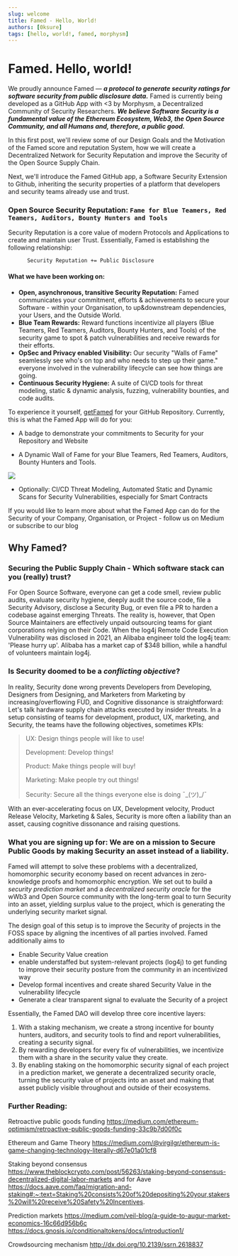 ```yaml
---
slug: welcome
title: Famed - Hello, World! 
authors: [0ksure]
tags: [hello, world!, famed, morphysm]
---
```


# Famed. Hello, world! 

We proudly announce Famed — ***a protocol to generate security ratings for software security from public disclosure data.*** Famed is currently being developed as a GitHub App with <3 by Morphysm, a Decentralized Community of Security Researchers. ***We believe Software Security is a fundamental value of the Ethereum Ecosystem, Web3, the Open Source Community, and all Humans and, therefore, a public good.***

In this first post, we'll review some of our Design Goals and the Motivation of the Famed score and reputation System, how we will create a Decentralized Network for Security Reputation and improve the Security of the Open Source Supply Chain. 

Next, we'll introduce the Famed GitHub app, a Software Security Extension to Github, inheriting the security properties of a platform that developers and security teams already use and trust. 

###  Open Source Security Reputation: `Fame for Blue Teamers, Red Teamers, Auditors, Bounty Hunters and Tools`

Security Reputation is a core value of modern Protocols and Applications to create and maintain user Trust. Essentially, Famed is establishing the following relationship:

          Security Reputation += Public Disclosure

#### What we have been working on:


- **Open, asynchronous, transitive Security Reputation:** Famed communicates your commitment, efforts & achievements to secure your Software - within your Organisation, to up&downstream dependencies, your Users, and the Outside World.
- **Blue Team Rewards:** Reward functions incentivize all players (Blue Teamers, Red Teamers, Auditors, Bounty Hunters, and Tools) of the security game to spot & patch vulnerabilities and receive rewards for their efforts.
- **OpSec and Privacy enabled Visibility:** Our security "Walls of Fame" seamlessly see who's on top and who needs to step up their game." everyone involved in the vulnerability lifecycle can see how things are going.
- **Continuous Security Hygiene:** A suite of CI/CD tools for threat modeling, static & dynamic analysis, fuzzing, vulnerability bounties, and code audits. 

To experience it yourself, [getFamed](https://github.com/marketplace/getfamed) for your GitHub Repository. Currently, this is what the Famed App will do for you: 

- A badge to demonstrate your commitments to Security for your Repository and Website

[comment]: <Shorten Image >  
[comment]: <![]()> 

- A Dynamic Wall of Fame for your Blue Teamers, Red Teamers, Auditors, Bounty Hunters and Tools.


[comment]: <Shorten Image  >
![](https://i.imgur.com/p5x8z7q.png)
- Optionally: CI/CD Threat Modeling, Automated Static and Dynamic Scans for Security Vulnerabilities, especially for Smart Contracts  


If you would like to learn more about what the Famed App can do for the Security of your Company, Organisation, or Project - follow us on Medium or subscribe to our blog 
## Why Famed? 
### Securing the Public Supply Chain - Which software stack can you (really) trust?

For Open Source Software, everyone can get a code smell, review public audits, evaluate security hygiene, deeply audit the source code, file a Security Advisory, disclose a Security Bug, or even file a PR to harden a codebase against emerging Threats. 
The reality is, however, that Open Source Maintainers are effectively unpaid outsourcing teams for giant corporations relying on their Code. When the log4j Remote Code Execution Vulnerability was disclosed in 2021, an Alibaba engineer told the log4j team: 'Please hurry up'. Alibaba has a market cap of $348 billion, while a handful of volunteers maintain log4j. 


### Is Security doomed to be a *conflicting objective*? 


In reality, Security done wrong prevents Developers from Developing, Designers from Designing, and Marketers from Marketing by increasing/overflowing FUD, and Cognitive dissonance is straightforward: Let's talk hardware supply chain attacks executed by insider threats. 
In a setup consisting of teams for development, product, UX, marketing, and Security, the teams have the following objectives, sometimes KPIs:

> 
> UX: Design things people will like to use!
> 
> Development: Develop things!
> 
> Product: Make things people will buy!
> 
> Marketing: Make people try out things!
> 
> Security: Secure all the things everyone else is doing ¯\_(ツ)_/¯
> 

With an ever-accelerating focus on UX, Development velocity, Product Release Velocity, Marketing & Sales, Security is more often a liability than an asset, causing cognitive dissonance and raising questions. 


### What you are signing up for: We are on a mission to Secure Public Goods by making Security an asset instead of a liability. 

Famed will attempt to solve these problems with a decentralized, homomorphic security economy based on recent advances in zero-knowledge proofs and homomorphic encryption. We set out to build a *security prediction market* and a *decentralized security oracle* for the wWb3 and Open Source community with the long-term goal to turn Security into an asset, yielding surplus value to the project, which is generating the underlying security market signal.  

The design goal of this setup is to improve the Security of projects in the FOSS space by aligning the incentives of all parties involved. Famed additionally aims to
- Enable Security Value creation 
- enable understaffed but system-relevant projects (log4j) to get funding to improve their security posture from the community in an incentivized way
- Develop formal incentives and create shared Security Value in the vulnerability lifecycle 
- Generate a clear transparent signal to evaluate the Security of a project 

Essentially, the Famed DAO will develop three core incentive layers: 

1. With a staking mechanism, we create a strong incentive for bounty hunters, auditors, and security tools to find and report vulnerabilities, creating a security signal. 
2. By rewarding developers for every fix of vulnerabilities, we incentivize them with a share in the security value they create.
3. By enabling staking on the homomorphic security signal of each project in a prediction market, we generate a decentralized security oracle, turning the security value of projects into an asset and making that asset publicly visible throughout and outside of their ecosystems. 


### Further Reading:

Retroactive public goods funding https://medium.com/ethereum-optimism/retroactive-public-goods-funding-33c9b7d00f0c

Ethereum and Game Theory https://medium.com/@virgilgr/ethereum-is-game-changing-technology-literally-d67e01a01cf8

Staking beyond consensus https://www.theblockcrypto.com/post/56263/staking-beyond-consensus-decentralized-digital-labor-markets
and for Aave https://docs.aave.com/faq/migration-and-staking#:~:text=Staking%20consists%20of%20depositing%20your,stakers%20will%20receive%20Safety%20Incentives.

Prediction markets https://medium.com/veil-blog/a-guide-to-augur-market-economics-16c66d956b6c https://docs.gnosis.io/conditionaltokens/docs/introduction1/

Crowdsourcing mechanism http://dx.doi.org/10.2139/ssrn.2618837

[comment]: <### Acknowledgements: #ToDo - add advisors and Thanks>
